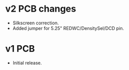 # v2 PCB changes

* Silkscreen correction.
* Added jumper for 5.25" REDWC/DensitySel/DCD pin.

# v1 PCB

* Initial release.
